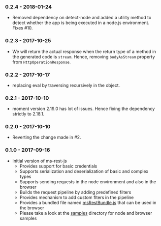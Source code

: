 ### 0.2.4 - 2018-01-24
- Removed dependency on detect-node and added a utility method to detect whether the app is being executed in a node.js environment. Fixes #10.

### 0.2.3 - 2017-10-25
- We will return the actual response when the return type of a method in the generated code is `stream`.
Hence, removing `bodyAsStream` property from `HttpOperationResponse`.

### 0.2.2 - 2017-10-17
- replacing eval by traversing recursively in the object.

### 0.2.1 - 2017-10-10
- moment version 2.19.0 has lot of issues. Hence fixing the dependency strictly to 2.18.1.
### 0.2.0 - 2017-10-10
- Reverting the change made in #2.

### 0.1.0 - 2017-09-16
- Initial version of ms-rest-js
  - Provides support for basic credentials
  - Supports serialization and deserialization of basic and complex types
  - Supports sending requests in the node environment and also in the browser
  - Builds the request pipeline by adding predefined filters
  - Provides mechanism to add custom flters in the pipeline
  - Provides a bundled file named [msRestBundle.js](./msRestBundle.js) that can be used in the browser
  - Please take a look at the [samples](./samples) directory for node and browser samples
